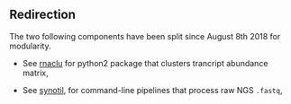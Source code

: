 ## Redirection

The two following components have been split since August 8th 2018 for modularity.

-  See [rnaclu](https://github.com/shouldsee/rnaclu) for python2 package that clusters trancript abundance matrix,

-  See [synotil](https://github.com/shouldsee/synotil), for command-line pipelines that process raw NGS `.fastq`, 
